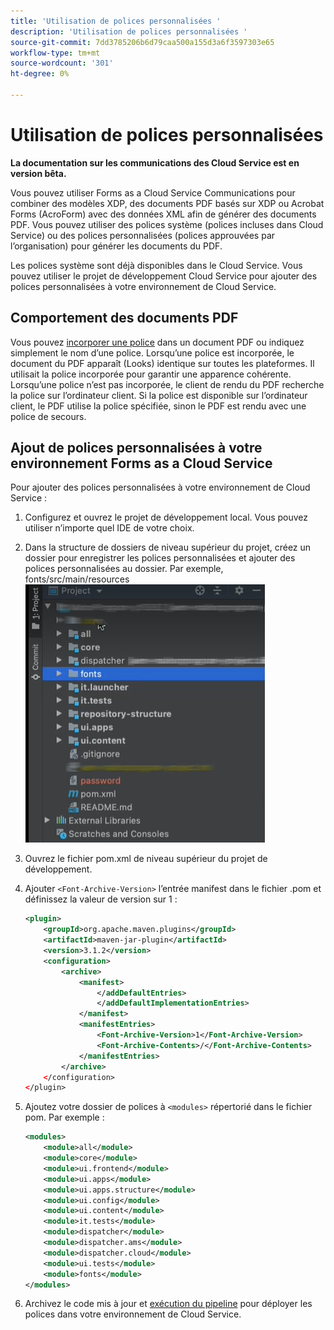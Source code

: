 ```yaml
---
title: 'Utilisation de polices personnalisées '
description: 'Utilisation de polices personnalisées '
source-git-commit: 7dd3785206b6d79caa500a155d3a6f3597303e65
workflow-type: tm+mt
source-wordcount: '301'
ht-degree: 0%

---
```



# Utilisation de polices personnalisées

**La documentation sur les communications des Cloud Service est en version bêta.**

Vous pouvez utiliser Forms as a Cloud Service Communications pour combiner des modèles XDP, des documents PDF basés sur XDP ou Acrobat Forms (AcroForm) avec des données XML afin de générer des documents PDF. Vous pouvez utiliser des polices système (polices incluses dans Cloud Service) ou des polices personnalisées (polices approuvées par l’organisation) pour générer les documents du PDF.

Les polices système sont déjà disponibles dans le Cloud Service. Vous pouvez utiliser le projet de développement Cloud Service pour ajouter des polices personnalisées à votre environnement de Cloud Service.

## Comportement des documents PDF

Vous pouvez [incorporer une police](https://adobedocs.github.io/experience-manager-forms-cloud-service-developer-reference/api/sync/#tag/PDFOutputOptions) dans un document PDF ou indiquez simplement le nom d’une police. Lorsqu’une police est incorporée, le document du PDF apparaît (Looks) identique sur toutes les plateformes. Il utilisait la police incorporée pour garantir une apparence cohérente. Lorsqu’une police n’est pas incorporée, le client de rendu du PDF recherche la police sur l’ordinateur client. Si la police est disponible sur l’ordinateur client, le PDF utilise la police spécifiée, sinon le PDF est rendu avec une police de secours.

## Ajout de polices personnalisées à votre environnement Forms as a Cloud Service

Pour ajouter des polices personnalisées à votre environnement de Cloud Service :

1. Configurez et ouvrez le projet de développement local. Vous pouvez utiliser n’importe quel IDE de votre choix.
1. Dans la structure de dossiers de niveau supérieur du projet, créez un dossier pour enregistrer les polices personnalisées et ajouter des polices personnalisées au dossier. Par exemple, fonts/src/main/resources
   ![Dossier Polices](assets/fonts.png)

1. Ouvrez le fichier pom.xml de niveau supérieur du projet de développement.
1. Ajouter `<Font-Archive-Version>` l’entrée manifest dans le fichier .pom et définissez la valeur de version sur 1 :

   ```xml
   <plugin>
       <groupId>org.apache.maven.plugins</groupId>
       <artifactId>maven-jar-plugin</artifactId>
       <version>3.1.2</version>
       <configuration>
           <archive>
               <manifest>
                   </addDefaultEntries>
                   </addDefaultImplementationEntries>
               </manifest>
               <manifestEntries>
                   <Font-Archive-Version>1</Font-Archive-Version>
                   <Font-Archive-Contents>/</Font-Archive-Contents>
               </manifestEntries> 
           </archive>
       </configuration>
   </plugin>
   ```

1. Ajoutez votre dossier de polices à `<modules>` répertorié dans le fichier pom. Par exemple :

   ```xml
   <modules>
       <module>all</module>
       <module>core</module>
       <module>ui.frontend</module>
       <module>ui.apps</module>
       <module>ui.apps.structure</module>
       <module>ui.config</module>
       <module>ui.content</module>
       <module>it.tests</module>
       <module>dispatcher</module>
       <module>dispatcher.ams</module>
       <module>dispatcher.cloud</module>
       <module>ui.tests</module>
       <module>fonts</module>
   </modules>
   ```

1. Archivez le code mis à jour et [exécution du pipeline](/help/implementing/cloud-manager/deploy-code.md) pour déployer les polices dans votre environnement de Cloud Service.
